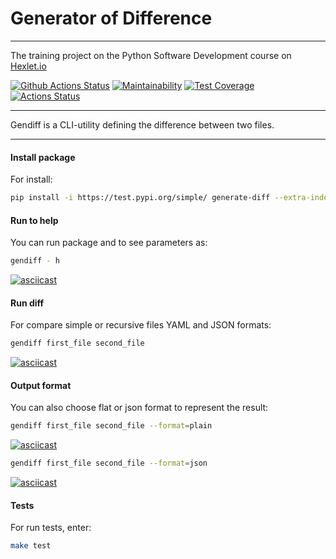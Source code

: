 #  Generator of Difference
___
The training project on the Python Software Development course on [Hexlet.io](https://ru.hexlet.io/professions/python)

[![Github Actions Status](https://github.com/DariaKharitonova/python-project-lvl2/workflows/Python%20CI/badge.svg)](https://github.com/DariaKharitonova/python-project-lvl2/actions)
[![Maintainability](https://api.codeclimate.com/v1/badges/0ff4b228a29585c0b927/maintainability)](https://codeclimate.com/github/DariaKharitonova/python-project-lvl2/maintainability)
[![Test Coverage](https://api.codeclimate.com/v1/badges/0ff4b228a29585c0b927/test_coverage)](https://codeclimate.com/github/DariaKharitonova/python-project-lvl2/test_coverage)
[![Actions Status](https://github.com/DariaKharitonova/python-project-lvl2/workflows/hexlet-check/badge.svg)](https://github.com/DariaKharitonova/python-project-lvl2/actions)
___

Gendiff is a CLI-utility defining the difference between two files.
___
#### Install package
For install:
```bash
pip install -i https://test.pypi.org/simple/ generate-diff --extra-index-url https://pypi.org/simple
```
#### Run to help
You can run package and to see parameters as:
```bash
gendiff - h
```
[![asciicast](https://asciinema.org/a/1jEhdNSpplOpD6YI8sH3VP9Rp.svg)](https://asciinema.org/a/1jEhdNSpplOpD6YI8sH3VP9Rp)
#### Run diff
For compare simple or recursive files YAML and JSON formats:
```bash
gendiff first_file second_file
```
[![asciicast](https://asciinema.org/a/lEmLD1AlaaaTEYMCnm7JzIy9R.svg)](https://asciinema.org/a/lEmLD1AlaaaTEYMCnm7JzIy9R)
#### Output format
You can also choose flat or json format to represent the result:
```bash
gendiff first_file second_file --format=plain
```
[![asciicast](https://asciinema.org/a/Q8LOIoSKzqzrmhJyKYrSisHs2.svg)](https://asciinema.org/a/Q8LOIoSKzqzrmhJyKYrSisHs2)
```bash
gendiff first_file second_file --format=json
```
[![asciicast](https://asciinema.org/a/qv8H6gzHrawiOeUcXfVerOHWB.svg)](https://asciinema.org/a/qv8H6gzHrawiOeUcXfVerOHWB)
#### Tests
For run tests, enter:
```bash
make test
```
